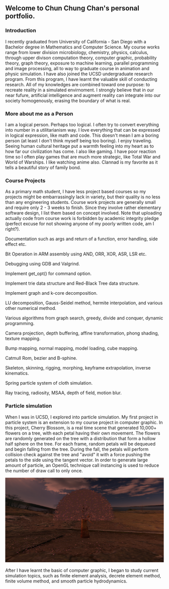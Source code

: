 ## Welcome to Chun Chung Chan's personal portfolio.

### Introduction
I recently graduated from University of California - San Diego with a Bachelor degree in Mathematics and Computer Science. My course works range from lower division microbiology, chemistry, physics, calculus, through upper divison computation theory, computer graphic, probability theory, graph theory, exposure to machine learning, parallel programming and image processing, all to way to graduate course in animation and physic simulation. I have also joined the UCSD undergraduate research program. From this program, I have learnt the valuable skill of conducting research. All of my knowledges are combined toward one purpose: to recreate reality in a simulated envirnoment. I strongly believe that in our near fufure, artificial intelligence and augment reality can integrate into our society homogenously, erasing the boundary of what is real.

### More about me as a Person
I am a logical person. Perhaps too logical. I often try to convert everything into number in a utilitarianism way. I love everything that can be expressed in logical expression, like math and code. This doesn't mean I am a boring person (at least I don't think myself being too boring). I enjoy traveling. Seeing human cultural heritage put a warmth feeling into my heart as to how far our civilization has come. I also like gaming. I have poor reaction time so I often play games that are much more strategic, like Total War and World of Warships. I like watching anime also. Clannad is my favorite as it tells a beautiful story of family bond.

### Course Projects
As a primary math student, I have less project based courses so my projects might be embarrassingly lack in variety, but their quality is no less than any engineering students. Course work projects are generally small and require only 2 - 3 weeks to finish. Since they involve rather elementary software design, I list them based on concept involved. Note that uploading actually code from course work is forbidden by academic integrity pledge (perfect excuse for not showing anyone of my poorly written code, am I right?).

Documentation such as args and return of a function, error handling, side effect etc.

Bit Operation in ARM assembly using AND, ORR, XOR, ASR, LSR etc.

Debugging using GDB and Valgrind.

Implement get_opt() for command option.

Implement trie data structure and Red-Black Tree data structure.

Implement graph and k-core decomposition.

LU decomposition, Gauss-Seidel method, hermite interpolation, and various other numerical method.

Various algorithms from graph search, greedy, divide and conquer, dynamic programming.

Camera projection, depth buffering, affine transformation, phong shading, texture mapping.

Bump mapping, normal mapping, model loading, cube mapping.

Catmull Rom, bezier and B-sphine.

Skeleton, skinning, rigging, morphing, keyframe extrapolation, inverse kinematics.

Spring particle system of cloth simulation.

Ray tracing, radiosity, MSAA, depth of field, motion blur.

### Particle simulation
When I was in UCSD, I explored into particle simulation. My first project in particle system is an extension to my course project in computer graphic. In this project, Cherry Blossom, is a real time scene that generated 10,000+ flowers on a tree, with each petal having their own movement. The flowers are randomly generated on the tree with a distribution that form a hollow half sphere on the tree. For each frame, random petals will be dequeued and begin falling from the tree. During the fall, the petals will perform collision check against the tree and "avoid" it with a force pushing the petals to the side using the tangent vector. In order to generate large amount of particle, an OpenGL technique call instancing is used to reduce the number of draw call to only once.

![Cherry Bloosom](https://github.com/ChunCChan/ChunCChan.github.io/blob/master/Project_30%25.png)

After I have learnt the basic of computer graphic, I began to study current simulation topics, such as finite element analysis, decrete element method, finite volume method, and smooth particle hydrodynamics.
